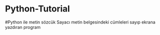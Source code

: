 # Python-Tutorial

#Python ile metin sözcük Sayacı
metin belgesindeki cümleleri sayıp ekrana yazdıran program
